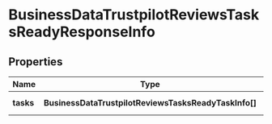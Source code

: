 # BusinessDataTrustpilotReviewsTasksReadyResponseInfo

## Properties

| Name | Type | Description | Notes |
|------------ | ------------- | ------------- | -------------|
**tasks** | **BusinessDataTrustpilotReviewsTasksReadyTaskInfo[]** | array of tasks |[optional]|